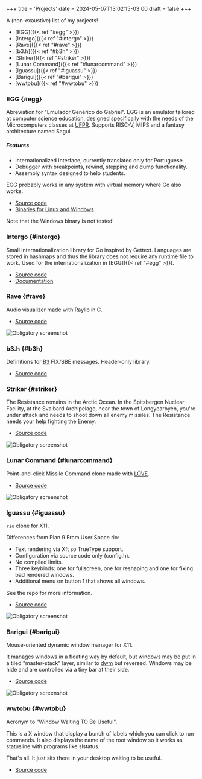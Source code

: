 +++
title = 'Projects'
date = 2024-05-07T13:02:15-03:00
draft = false
+++

A (non-exaustive) list of my projects!

- [EGG]({{< ref "#egg" >}})
- [Intergo]({{< ref "#intergo" >}})
- [Rave]({{< ref "#rave" >}})
- [b3.h]({{< ref "#b3h" >}})
- [Striker]({{< ref "#striker" >}})
- [Lunar Command]({{< ref "#lunarcommand" >}})
- [Iguassu]({{< ref "#iguassu" >}})
- [Barigui]({{< ref "#barigui" >}})
- [wwtobu]({{< ref "#wwtobu" >}})

### EGG {#egg}

Abreviation for "Emulador Genérico do Gabriel". EGG is an emulator tailored at
computer science education, designed specifically with the needs of the
Microcomputers classes at [UFPR](https://web.inf.ufpr.br/dinf/). Supports
RISC-V, MIPS and a fantasy architecture named Sagui.

##### Features
- Internationalized interface, currently translated only for Portuguese.
- Debugger with breakpoints, rewind, stepping and dump functionality.
- Assembly syntax designed to help students.

EGG probably works in any system with virtual memory where Go also works.

- [Source code](https://github.com/gboncoffee/egg)
- [Binaries for Linux and Windows](https://github.com/gboncoffee/egg/releases)

Note that the Windows binary is not tested!

### Intergo {#intergo}

Small internationalization library for Go inspired by Gettext. Languages are
stored in hashmaps and thus the library does not require any runtime file to
work. Used for the internationalization in [EGG]({{< ref "#egg" >}}).

- [Source code](https://github.com/gboncoffee/intergo)
- [Documentation](https://pkg.go.dev/github.com/gboncoffee/intergo)

### Rave {#rave}

Audio visualizer made with Raylib in C.

- [Source code](https://github.com/gboncoffee/rave)

![Obligatory screenshot](/rave.png)

### b3.h {#b3h}

Definitions for [B3](https://www.b3.com.br/en_us/) FIX/SBE messages. Header-only
library.

- [Source code](https://github.com/gboncoffee/b3.h)

### Striker {#striker}

The Resistance remains in the Arctic Ocean. In the Spitsbergen Nuclear Facility,
at the Svalbard Archipelago, near the town of Longyearbyen, you're under attack
and needs to shoot down all enemy missiles. The Resistance needs your help
fighting the Enemy.

- [Source code](https://github.com/gboncoffee/striker)

![Obligatory screenshot](/striker.png)

### Lunar Command {#lunarcommand}

Point-and-click Missile Command clone made with [LÖVE](https://love2d.org/).

- [Source code](https://github.com/gboncoffee/lunar-command?tab=readme-ov-file)

![Obligatory screenshot](/lunar.png)

### Iguassu {#iguassu}

`rio` clone for X11.

Differences from Plan 9 From User Space rio:

- Text rendering via Xft so TrueType support.
- Configuration via source code only (config.h).
- No compiled limits.
- Three keybinds: one for fullscreen, one for reshaping and one for fixing bad
  rendered windows.
- Additional menu on button 1 that shows all windows.

See the repo for more information.

- [Source code](https://github.com/gboncoffee/iguassu)

![Obligatory screenshot](/iguassu.png)

### Barigui {#barigui}

Mouse-oriented dynamic window manager for X11.

It manages windows in a floating way by default, but windows may be put in a
tiled "master-stack" layer, similar to [dwm](https://dwm.suckless.org/) but
reversed. Windows may be hide and are controlled via a tiny bar at their side.

- [Source code](https://github.com/gboncoffee/barigui)

![Obligatory screenshot](/barigui.png)

### wwtobu {#wwtobu}

Acronym to "Window Waiting TO Be Useful".

This is a X window that display a bunch of labels which you can click to run
commands. It also displays the name of the root window so it works as statusline
with programs like slstatus.

That's all. It just sits there in your desktop waiting to be useful.

- [Source code](https://github.com/gboncoffee/wwtobu)
